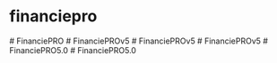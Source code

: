 ﻿# financiepro
#   F i n a n c i e P R O  
 #   F i n a n c i e P R O v 5  
 #   F i n a n c i e P R O v 5  
 #   F i n a n c i e P R O v 5  
 #   F i n a n c i e P R O 5 . 0  
 #   F i n a n c i e P R O 5 . 0  
 